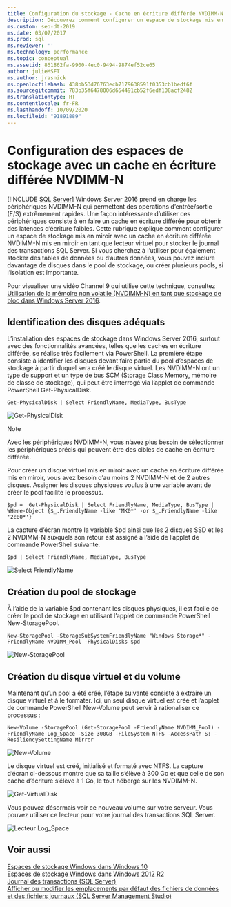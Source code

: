```yaml
---
title: Configuration du stockage - Cache en écriture différée NVDIMM-N
description: Découvrez comment configurer un espace de stockage mis en miroir avec un cache en écriture différée NVDIMM-N mis en miroir en tant que lecteur virtuel pour stocker le journal des transactions SQL Server.
ms.custom: seo-dt-2019
ms.date: 03/07/2017
ms.prod: sql
ms.reviewer: ''
ms.technology: performance
ms.topic: conceptual
ms.assetid: 861862fa-9900-4ec0-9494-9874ef52ce65
author: julieMSFT
ms.author: jrasnick
ms.openlocfilehash: 438bb53d76763ecb7179638591f0353cb1bedf6f
ms.sourcegitcommit: 783b35f6478006d654491cb52f6edf108acf2482
ms.translationtype: HT
ms.contentlocale: fr-FR
ms.lasthandoff: 10/09/2020
ms.locfileid: "91891889"
---
```

# <a name="configuring-storage-spaces-with-a-nvdimm-n-write-back-cache"></a>Configuration des espaces de stockage avec un cache en écriture différée NVDIMM-N
 [!INCLUDE [SQL Server](../../includes/applies-to-version/sqlserver.md)]
  Windows Server 2016 prend en charge les périphériques NVDIMM-N qui permettent des opérations d’entrée/sortie (E/S) extrêmement rapides. Une façon intéressante d’utiliser ces périphériques consiste à en faire un cache en écriture différée pour obtenir des latences d’écriture faibles. Cette rubrique explique comment configurer un espace de stockage mis en miroir avec un cache en écriture différée NVDIMM-N mis en miroir en tant que lecteur virtuel pour stocker le journal des transactions SQL Server. Si vous cherchez à l’utiliser pour également stocker des tables de données ou d’autres données, vous pouvez inclure davantage de disques dans le pool de stockage, ou créer plusieurs pools, si l’isolation est importante.  
  
 Pour visualiser une vidéo Channel 9 qui utilise cette technique, consultez [Utilisation de la mémoire non volatile (NVDIMM-N) en tant que stockage de bloc dans Windows Server 2016](https://channel9.msdn.com/Events/Build/2016/P466).  
  
## <a name="identifying-the-right-disks"></a>Identification des disques adéquats  
 L’installation des espaces de stockage dans Windows Server 2016, surtout avec des fonctionnalités avancées, telles que les caches en écriture différée, se réalise très facilement via PowerShell. La première étape consiste à identifier les disques devant faire partie du pool d’espaces de stockage à partir duquel sera créé le disque virtuel. Les NVDIMM-N ont un type de support et un type de bus SCM (Storage Class Memory, mémoire de classe de stockage), qui peut être interrogé via l’applet de commande PowerShell Get-PhysicalDisk.  
  
```  
Get-PhysicalDisk | Select FriendlyName, MediaType, BusType  
```  
  
 ![Get-PhysicalDisk](../../relational-databases/performance/media/get-physicaldisk.png "Get-PhysicalDisk")  
  
> [!NOTE]  
>  Avec les périphériques NVDIMM-N, vous n’avez plus besoin de sélectionner les périphériques précis qui peuvent être des cibles de cache en écriture différée.  
  
 Pour créer un disque virtuel mis en miroir avec un cache en écriture différée mis en miroir, vous avez besoin d’au moins 2 NVDIMM-N et de 2 autres disques. Assigner les disques physiques voulus à une variable avant de créer le pool facilite le processus.  
  
```  
$pd =  Get-PhysicalDisk | Select FriendlyName, MediaType, BusType | WHere-Object {$_.FriendlyName -like 'MK0*' -or $_.FriendlyName -like '2c80*'}  
```  
  
 La capture d’écran montre la variable $pd ainsi que les 2 disques SSD et les 2 NVDIMM-N auxquels son retour est assigné à l’aide de l’applet de commande PowerShell suivante.  
  
```  
$pd | Select FriendlyName, MediaType, BusType  
```  
  
 ![Select FriendlyName](../../relational-databases/performance/media/select-friendlyname.png "Select FriendlyName")  
  
## <a name="creating-the-storage-pool"></a>Création du pool de stockage  
 À l’aide de la variable $pd contenant les disques physiques, il est facile de créer le pool de stockage en utilisant l’applet de commande PowerShell New-StoragePool.  
  
```  
New-StoragePool -StorageSubSystemFriendlyName "Windows Storage*" -FriendlyName NVDIMM_Pool -PhysicalDisks $pd  
```  
  
 ![New-StoragePool](../../relational-databases/performance/media/new-storagepool.png "New-StoragePool")  
  
## <a name="creating-the-virtual-disk-and-volume"></a>Création du disque virtuel et du volume  
 Maintenant qu’un pool a été créé, l’étape suivante consiste à extraire un disque virtuel et à le formater. Ici, un seul disque virtuel est créé et l’applet de commande PowerShell New-Volume peut servir à rationaliser ce processus :  
  
```  
New-Volume -StoragePool (Get-StoragePool -FriendlyName NVDIMM_Pool) -FriendlyName Log_Space -Size 300GB -FileSystem NTFS -AccessPath S: -ResiliencySettingName Mirror  
```  
  
 ![New-Volume](../../relational-databases/performance/media/new-volume.png "New-Volume")  
  
 Le disque virtuel est créé, initialisé et formaté avec NTFS. La capture d’écran ci-dessous montre que sa taille s’élève à 300 Go et que celle de son cache d’écriture s’élève à 1 Go, le tout hébergé sur les NVDIMM-N.  
  
 ![Get-VirtualDisk](../../relational-databases/performance/media/get-virtualdisk.png "Get-VirtualDisk")  
  
 Vous pouvez désormais voir ce nouveau volume sur votre serveur. Vous pouvez utiliser ce lecteur pour votre journal des transactions SQL Server.  
  
 ![Lecteur Log_Space](../../relational-databases/performance/media/log-space-drive.png "Lecteur Log_Space")  
  
## <a name="see-also"></a>Voir aussi  
 [Espaces de stockage Windows dans Windows 10](https://windows.microsoft.com/windows-10/storage-spaces-windows-10)   
 [Espaces de stockage Windows dans Windows 2012 R2](/previous-versions/windows/it-pro/windows-server-2012-R2-and-2012/hh831739(v=ws.11))   
 [Journal des transactions &#40;SQL Server&#41;](../../relational-databases/logs/the-transaction-log-sql-server.md)   
 [Afficher ou modifier les emplacements par défaut des fichiers de données et des fichiers journaux &#40;SQL Server Management Studio&#41;](../../database-engine/configure-windows/view-or-change-the-default-locations-for-data-and-log-files.md)  
  
